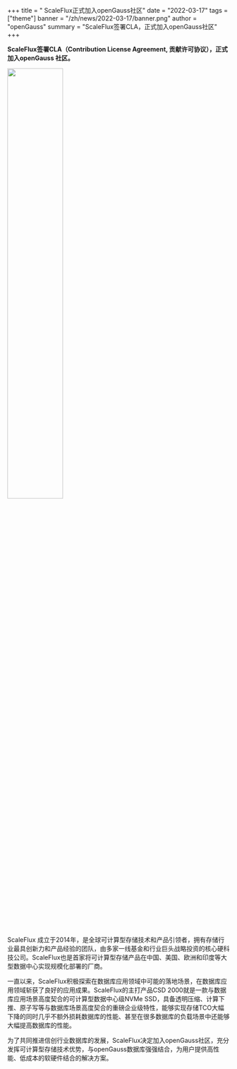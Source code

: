 ﻿+++
title = " ScaleFlux正式加入openGauss社区"
date = "2022-03-17"
tags = ["theme"]
banner = "/zh/news/2022-03-17/banner.png"
author = "openGauss"
summary = "ScaleFlux签署CLA，正式加入openGauss社区"
+++


​**ScaleFlux签署CLA（Contribution License Agreement, 贡献许可协议），正式加入openGauss 社区。**

<img src="/zh/news/2022-03-17/banner.png" style="width: 50%">


ScaleFlux 成立于2014年，是全球可计算型存储技术和产品引领者，拥有存储行业最具创新力和产品经验的团队，由多家一线基金和行业巨头战略投资的核心硬科技公司。ScaleFlux也是首家将可计算型存储产品在中国、美国、欧洲和印度等大型数据中心实现规模化部署的厂商。

一直以来，ScaleFlux积极探索在数据库应用领域中可能的落地场景，在数据库应用领域斩获了良好的应用成果。ScaleFlux的主打产品CSD 2000就是一款与数据库应用场景高度契合的可计算型数据中心级NVMe SSD，具备透明压缩、计算下推、原子写等与数据库场景高度契合的重磅企业级特性，能够实现存储TCO大幅下降的同时几乎不额外损耗数据库的性能、甚至在很多数据库的负载场景中还能够大幅提高数据库的性能。

为了共同推进信创行业数据库的发展，ScaleFlux决定加入openGauss社区，充分发挥可计算型存储技术优势，与openGauss数据库强强结合，为用户提供高性能、低成本的软硬件结合的解决方案。